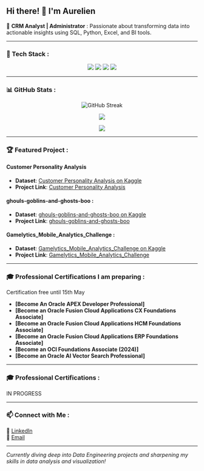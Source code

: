## Hi there! 👋 I'm Aurelien

🚀 **CRM Analyst | Administrator** :
Passionate about transforming data into actionable insights using SQL, Python, Excel, and BI tools.

---

### 🔧 Tech Stack :

<p align="center">
  <img src="https://img.shields.io/badge/SQL-4479A1?style=for-the-badge&logo=postgresql&logoColor=white">
  <img src="https://img.shields.io/badge/Python-3776AB?style=for-the-badge&logo=python&logoColor=white">
  <img src="https://img.shields.io/badge/Excel-217346?style=for-the-badge&logo=microsoft-excel&logoColor=white">
  <img src="https://img.shields.io/badge/BI-PowerBI-01A982?style=for-the-badge&logo=power-bi&logoColor=white">
</p>

---
### 📊 GitHub Stats :

<p align="center">
  <img src="https://github-readme-streak-stats.herokuapp.com/?user=AurelienGgt&theme=dark&hide_border=true" alt="GitHub Streak">
</p>

<p align="center">
  <img src="https://github-profile-trophy.vercel.app/?username=AurelienGgt&theme=darkhub&margin-w=5">
</p>

<p align="center">
  <img src="https://github-readme-activity-graph.vercel.app/graph?username=AurelienGgt&theme=react-dark">
</p>

---

### 🏆 Featured Project :

#### Customer Personality Analysis
- **Dataset**: [Customer Personality Analysis on Kaggle](https://www.kaggle.com/datasets/imakash3011/customer-personality-analysis/code?datasetId=1546318&sortBy=voteCount)
- **Project Link**: [Customer Personality Analysis](https://github.com/AurelienGgt/Customer-Personality-Analysis)

#### ghouls-goblins-and-ghosts-boo :
- **Dataset**: [ghouls-goblins-and-ghosts-boo on Kaggle](https://www.kaggle.com/datasets/imakash3011/customer-personality-analysis/code?datasetId=1546318&sortBy=voteCount)
- **Project Link**: [ghouls-goblins-and-ghosts-boo](https://github.com/AurelienGgt/Customer-Personality-Analysis)

#### Gamelytics_Mobile_Analytics_Challenge :
- **Dataset**: [Gamelytics_Mobile_Analytics_Challenge on Kaggle](https://www.kaggle.com/datasets/debs2x/gamelytics-mobile-analytics-challenge/code)
- **Project Link**: [Gamelytics_Mobile_Analytics_Challenge](https://github.com/AurelienGgt/Gamelytics_Mobile_Analytics_Challenge)
---

### 🎓 Professional Certifications I am preparing :

Certification free until 15th May

- **[Become An Oracle APEX Developer Professional]** 
- **[Become an Oracle Fusion Cloud Applications CX Foundations Associate]**
- **[Become an Oracle Fusion Cloud Applications HCM Foundations Associate]**
- **[Become an Oracle Fusion Cloud Applications ERP Foundations Associate]**
- **[Become an OCI Foundations Associate (2024)]**
- **[Become an Oracle AI Vector Search Professional]**

---

### 🎓 Professional Certifications :

IN PROGRESS

---

### 📫 Connect with Me :

💼 [LinkedIn]([X](https://www.linkedin.com/in/aurélien-gorguet/))  
📧 [Email](aureliengorguet7@gmail.com)

---

*Currently diving deep into Data Engineering projects and sharpening my skills in data analysis and visualization!*
